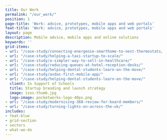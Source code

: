 ```yaml
---
title: Our Work
permalink: "/our_work/"
position: 1
page-title: 'Work: advice, prototypes, mobile apps and web portals'
feat-title: 'Work: advice, prototypes, mobile apps and web portals'
layout: page
description: Mobile advice, mobile apps and online solutions
keywords: ''
grid-items:
- url: "/case-study/connecting-energenie-smarthome-to-nest-thermostats/"
- url: "/case-study/helping-a-taxi-startup-to-scale/"
- url: "/case-study/a-simpler-way-to-sell-in-healthcare/"
- url: "/case-study/reducing-queues-at-hotel-reception-desks/"
- url: "/case-study/helping-dental-students-learn-on-the-move/"
- url: "/case-study/asdas-first-mobile-app/"
- url: "/case-study/helping-dental-students-learn-on-the-move/"
  client: In Support of Schools
  title: Startup branding and launch strategy
  image: isos-thumb.jpg
  logo-image: pocketworks-logo-40px.png
- url: "/case-study/modernising-360-review-for-board-members/"
- url: "/case-study/turning-lights-on-across-the-uk/"
includes:
- feat-blue
- grid-section
- sectors
- what-we-do
---
```

